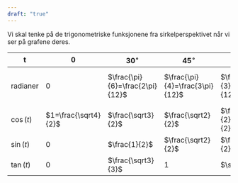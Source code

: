 ```yaml
---
draft: "true"
---
```

Vi skal tenke på de trigonometriske funksjonene fra sirkelperspektivet når vi ser på grafene deres. 

| t         | $0$                  | $30^\circ$                      | $45^\circ$                      | $60^\circ$                      | $90^\circ$                      | $120^\circ$                      | $135^\circ$                        | $150^\circ$                       | $180^\circ$              |
| --------- | -------------------- | ------------------------------- | ------------------------------- | ------------------------------- | ------------------------------- | -------------------------------- | ---------------------------------- | --------------------------------- | ------------------------ |
| radianer  | 0                    | $\frac{\pi}{6}=\frac{2\pi}{12}$ | $\frac{\pi}{4}=\frac{3\pi}{12}$ | $\frac{\pi}{3}=\frac{4\pi}{12}$ | $\frac{\pi}{2}=\frac{6\pi}{12}$ | $\frac{4\pi}{6}=\frac{8\pi}{12}$ | $\frac{3\pi}{4} = \frac{9\pi}{12}$ | $\frac{5\pi}{6}=\frac{10\pi}{12}$ | $\pi = \frac{12\pi}{12}$ |
| $\cos(t)$ | $1=\frac{\sqrt4}{2}$ | $\frac{\sqrt3}{2}$              | $\frac{\sqrt2}{2}$              | $\frac{1}{2}=\frac{\sqrt1}{2}$  | $0=\frac{\sqrt0}{2}$            | $-\frac{1}{2}$                   | $-\frac{\sqrt2}{2}$                | $-\frac{\sqrt3}{2}$               | $-1$                     |
| $\sin(t)$ | $0$                  | $\frac{1}{2}$                   | $\frac{\sqrt2}{2}$              | $\frac{\sqrt3}{2}$              | 1                               | $\frac{\sqrt3}{2}$               | $\frac{\sqrt2}{2}$                 | $\frac{1}{2}$                     | 0                        |
| $\tan(t)$ | $0$                  | $\frac{\sqrt3}{3}$              | $1$                             | $\sqrt3$                        | udefinert                       | $-\sqrt3$                        | $-\frac{1}{2}$                     | $-\frac{\sqrt3}{3}$               | 0                        |

